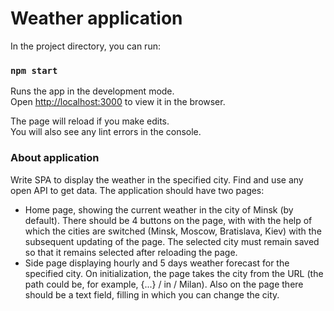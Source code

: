 # Weather application

In the project directory, you can run:

### `npm start`

Runs the app in the development mode.\
Open [http://localhost:3000](http://localhost:3000) to view it in the browser.

The page will reload if you make edits.\
You will also see any lint errors in the console.

### About application
Write SPA to display the weather in the specified city. Find and use any open API to get data.
The application should have two pages:
- Home page, showing the current weather
in the city of Minsk (by default). There should be 4 buttons on the page, with
with the help of which the cities are switched (Minsk, Moscow, Bratislava, Kiev)
with the subsequent updating of the page. The selected city must remain
saved so that it remains selected after reloading the page.
- Side page displaying hourly and 5 days
weather forecast for the specified city. On initialization, the page takes the city
from the URL (the path could be, for example, {...} / in / Milan). Also on the page
there should be a text field, filling in which you can change the city.



